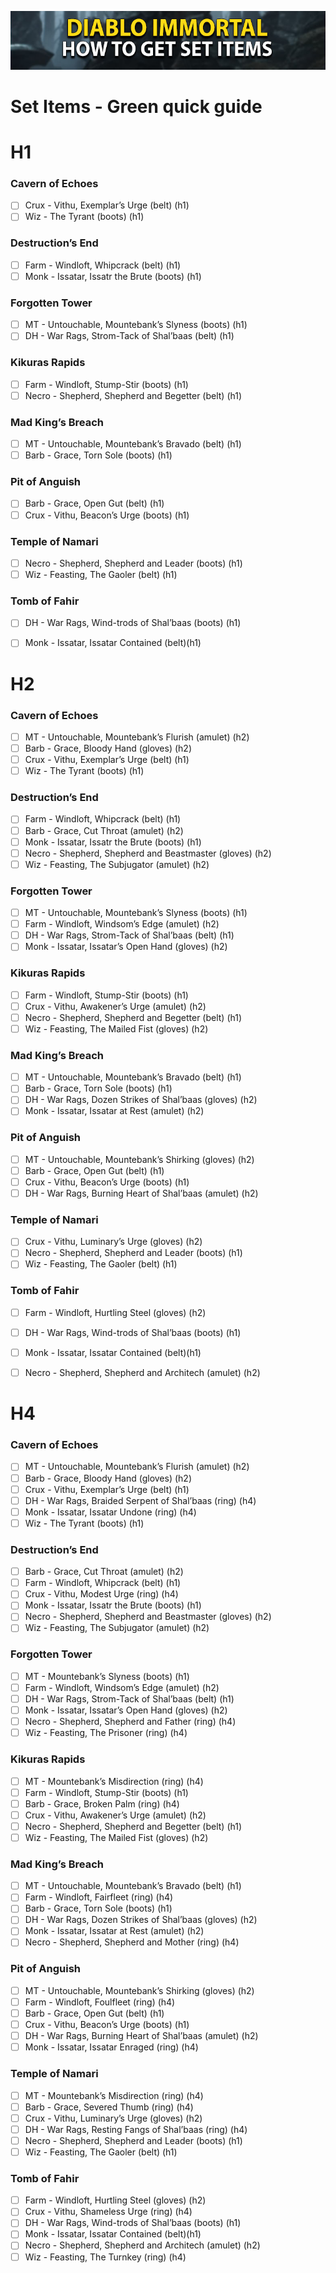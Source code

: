 ![Set Items](../docs/assets/images/set-items.png)

# Set Items - Green quick guide

# H1

### Cavern of Echoes
- [ ] Crux - Vithu, Exemplar’s Urge (belt) (h1)
- [ ] Wiz - The Tyrant (boots) (h1)

### Destruction’s End
- [ ] Farm - Windloft, Whipcrack (belt) (h1)
- [ ] Monk - Issatar, Issatr the Brute (boots) (h1)

### Forgotten Tower
- [ ] MT - Untouchable, Mountebank’s Slyness (boots) (h1)
- [ ] DH - War Rags, Strom-Tack of Shal’baas (belt) (h1)

### Kikuras Rapids
- [ ] Farm - Windloft, Stump-Stir (boots) (h1)
- [ ] Necro - Shepherd, Shepherd and Begetter (belt) (h1)

### Mad King’s Breach
- [ ] MT - Untouchable, Mountebank’s Bravado (belt) (h1)
- [ ] Barb - Grace, Torn Sole (boots) (h1)

### Pit of Anguish
- [ ] Barb - Grace, Open Gut (belt) (h1)
- [ ] Crux - Vithu, Beacon’s Urge (boots) (h1)

### Temple of Namari
- [ ] Necro - Shepherd, Shepherd and Leader (boots) (h1)
- [ ] Wiz - Feasting, The Gaoler (belt) (h1)

### Tomb of Fahir
- [ ] DH - War Rags, Wind-trods of Shal’baas (boots) (h1)
- [ ] Monk - Issatar, Issatar Contained (belt)(h1)


# H2

### Cavern of Echoes
- [ ] MT - Untouchable, Mountebank’s Flurish (amulet) (h2)
- [ ] Barb - Grace, Bloody Hand (gloves) (h2)
- [ ] Crux - Vithu, Exemplar’s Urge (belt) (h1)
- [ ] Wiz - The Tyrant (boots) (h1)

### Destruction’s End
- [ ] Farm - Windloft, Whipcrack (belt) (h1)
- [ ] Barb - Grace, Cut Throat (amulet) (h2)
- [ ] Monk - Issatar, Issatr the Brute (boots) (h1)
- [ ] Necro - Shepherd, Shepherd and Beastmaster (gloves) (h2)
- [ ] Wiz - Feasting, The Subjugator (amulet) (h2)

### Forgotten Tower
- [ ] MT - Untouchable, Mountebank’s Slyness (boots) (h1)
- [ ] Farm - Windloft, Windsom’s Edge (amulet) (h2)
- [ ] DH - War Rags, Strom-Tack of Shal’baas (belt) (h1)
- [ ] Monk - Issatar, Issatar’s Open Hand (gloves) (h2)

### Kikuras Rapids
- [ ] Farm - Windloft, Stump-Stir (boots) (h1)
- [ ] Crux - Vithu, Awakener’s Urge (amulet) (h2)
- [ ] Necro - Shepherd, Shepherd and Begetter (belt) (h1)
- [ ] Wiz - Feasting, The Mailed Fist (gloves) (h2)

### Mad King’s Breach
- [ ] MT - Untouchable, Mountebank’s Bravado (belt) (h1)
- [ ] Barb - Grace, Torn Sole (boots) (h1)
- [ ] DH - War Rags, Dozen Strikes of Shal’baas (gloves) (h2)
- [ ] Monk - Issatar, Issatar at Rest (amulet) (h2)

### Pit of Anguish
- [ ] MT - Untouchable, Mountebank’s Shirking (gloves) (h2)
- [ ] Barb - Grace, Open Gut (belt) (h1)
- [ ] Crux - Vithu, Beacon’s Urge (boots) (h1)
- [ ] DH - War Rags, Burning Heart of Shal’baas (amulet) (h2)

### Temple of Namari
- [ ] Crux - Vithu, Luminary’s Urge (gloves) (h2)
- [ ] Necro - Shepherd, Shepherd and Leader (boots) (h1)
- [ ] Wiz - Feasting, The Gaoler (belt) (h1)

### Tomb of Fahir
- [ ] Farm - Windloft, Hurtling Steel (gloves) (h2)
- [ ] DH - War Rags, Wind-trods of Shal’baas (boots) (h1)
- [ ] Monk - Issatar, Issatar Contained (belt)(h1)
- [ ] Necro - Shepherd, Shepherd and Architech (amulet) (h2)


# H4

### Cavern of Echoes
- [ ] MT - Untouchable, Mountebank’s Flurish (amulet) (h2)
- [ ] Barb - Grace, Bloody Hand (gloves) (h2)
- [ ] Crux - Vithu, Exemplar’s Urge (belt) (h1)
- [ ] DH - War Rags, Braided Serpent of Shal’baas (ring) (h4)
- [ ] Monk - Issatar, Issatar Undone (ring) (h4)
- [ ] Wiz - The Tyrant (boots) (h1)

### Destruction’s End
- [ ] Barb - Grace, Cut Throat (amulet) (h2)
- [ ] Farm - Windloft, Whipcrack (belt) (h1)
- [ ] Crux - Vithu, Modest Urge (ring) (h4)
- [ ] Monk - Issatar, Issatr the Brute (boots) (h1)
- [ ] Necro - Shepherd, Shepherd and Beastmaster (gloves) (h2)
- [ ] Wiz - Feasting, The Subjugator (amulet) (h2)

### Forgotten Tower
- [ ] MT - Mountebank’s Slyness (boots) (h1)
- [ ] Farm - Windloft, Windsom’s Edge (amulet) (h2)
- [ ] DH - War Rags, Strom-Tack of Shal’baas (belt) (h1)
- [ ] Monk - Issatar, Issatar’s Open Hand (gloves) (h2)
- [ ] Necro - Shepherd, Shepherd and Father (ring) (h4)
- [ ] Wiz - Feasting, The Prisoner (ring)  (h4)

### Kikuras Rapids
- [ ] MT - Mountebank’s Misdirection (ring) (h4)
- [ ] Farm - Windloft, Stump-Stir (boots) (h1)
- [ ] Barb - Grace, Broken Palm (ring) (h4)
- [ ] Crux - Vithu, Awakener’s Urge (amulet) (h2)
- [ ] Necro - Shepherd, Shepherd and Begetter (belt) (h1)
- [ ] Wiz - Feasting, The Mailed Fist (gloves) (h2)

### Mad King’s Breach
- [ ] MT - Untouchable, Mountebank’s Bravado (belt) (h1)
- [ ] Farm - Windloft, Fairfleet (ring) (h4)
- [ ] Barb - Grace, Torn Sole (boots) (h1)
- [ ] DH - War Rags, Dozen Strikes of Shal’baas (gloves) (h2)
- [ ] Monk - Issatar, Issatar at Rest (amulet) (h2)
- [ ] Necro - Shepherd, Shepherd and Mother (ring) (h4)

### Pit of Anguish
- [ ] MT - Untouchable, Mountebank’s Shirking (gloves) (h2)
- [ ] Farm - Windloft, Foulfleet (ring) (h4)
- [ ] Barb - Grace, Open Gut (belt) (h1)
- [ ] Crux - Vithu, Beacon’s Urge (boots) (h1)
- [ ] DH - War Rags, Burning Heart of Shal’baas (amulet) (h2)
- [ ] Monk - Issatar, Issatar Enraged (ring) (h4)

### Temple of Namari
- [ ] MT - Mountebank’s Misdirection (ring)  (h4)
- [ ] Barb - Grace, Severed Thumb (ring) (h4)
- [ ] Crux - Vithu, Luminary’s Urge (gloves) (h2)
- [ ] DH - War Rags, Resting Fangs of Shal’baas (ring) (h4)
- [ ] Necro - Shepherd, Shepherd and Leader (boots) (h1)
- [ ] Wiz - Feasting, The Gaoler (belt) (h1)

### Tomb of Fahir
- [ ] Farm - Windloft, Hurtling Steel (gloves) (h2)
- [ ] Crux - Vithu, Shameless Urge (ring) (h4)
- [ ] DH - War Rags, Wind-trods of Shal’baas (boots) (h1)
- [ ] Monk - Issatar, Issatar Contained (belt)(h1)
- [ ] Necro - Shepherd, Shepherd and Architech (amulet) (h2)
- [ ] Wiz - Feasting, The Turnkey (ring) (h4)
